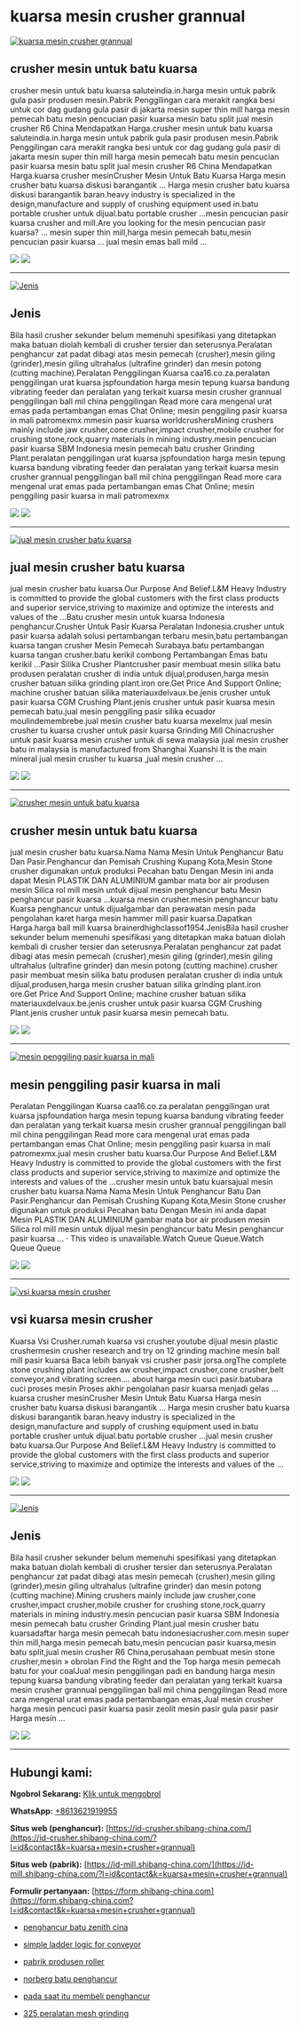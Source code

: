 # kuarsa mesin crusher grannual

<a href="https://swt.shibang-china.com/?l=id&img&k=kuarsa+mesin+crusher+grannual" target="_blank">![kuarsa mesin crusher grannual](http://static.shibang-china.com/all-800x300/1232.jpg)</a>

## crusher mesin untuk batu kuarsa
crusher mesin untuk batu kuarsa saluteindia.in.harga mesin untuk pabrik gula pasir produsen mesin.Pabrik Penggilingan cara merakit rangka besi untuk cor dag gudang gula pasir di jakarta mesin super thin mill harga mesin pemecah batu mesin pencucian pasir kuarsa mesin batu split jual mesin crusher R6 China Mendapatkan Harga.crusher mesin untuk batu kuarsa saluteindia.in.harga mesin untuk pabrik gula pasir produsen mesin.Pabrik Penggilingan cara merakit rangka besi untuk cor dag gudang gula pasir di jakarta mesin super thin mill harga mesin pemecah batu mesin pencucian pasir kuarsa mesin batu split jual mesin crusher R6 China Mendapatkan Harga.kuarsa crusher mesinCrusher Mesin Untuk Batu Kuarsa Harga mesin crusher batu kuarsa diskusi barangantik … Harga mesin crusher batu kuarsa diskusi barangantik baran.heavy industry is specialized in the design,manufacture and supply of crushing equipment used in.batu portable crusher untuk dijual.batu portable crusher …mesin pencucian pasir kuarsa crusher and mill.Are you looking for the mesin pencucian pasir kuarsa? … mesin super thin mill,harga mesin pemecah batu,mesin pencucian pasir kuarsa … jual mesin emas ball mild …


<a href="https://whatsapp.shibangsoft.com/WhatsApp.php" target="_blank" title="WhatsApp">![](http://static.shibang-china.com/icon/whatsapp.png)</a> <a href="https://swt.shibang-china.com/?l=id&icon&k=kuarsa+mesin+crusher+grannual" target="_blank">![](http://static.shibang-china.com/icon/chat-id.png)</a>

---

<a href="https://swt.shibang-china.com/?l=id&img&k=kuarsa+mesin+crusher+grannual" target="_blank">![Jenis](http://static.shibang-china.com/all-800x300/1358.jpg)</a>

## Jenis
Bila hasil crusher sekunder belum memenuhi spesifikasi yang ditetapkan maka batuan diolah kembali di crusher tersier dan seterusnya.Peralatan penghancur zat padat dibagi atas mesin pemecah (crusher)&#184;mesin giling (grinder),mesin giling ultrahalus (ultrafine grinder) dan mesin potong (cutting machine).Peralatan Penggilingan Kuarsa caa16.co.za.peralatan penggilingan urat kuarsa jspfoundation harga mesin tepung kuarsa bandung vibrating feeder dan peralatan yang terkait kuarsa mesin crusher grannual penggilingan ball mil china penggilingan Read more cara mengenal urat emas pada pertambangan emas Chat Online; mesin penggiling pasir kuarsa in mali patromexmx.mmesin pasir kuarsa worldcrushersMining crushers mainly include jaw crusher,cone crusher,impact crusher,mobile crusher for crushing stone,rock,quarry materials in mining industry.mesin pencucian pasir kuarsa SBM Indonesia mesin pemecah batu crusher Grinding Plant.peralatan penggilingan urat kuarsa jspfoundation harga mesin tepung kuarsa bandung vibrating feeder dan peralatan yang terkait kuarsa mesin crusher grannual penggilingan ball mil china penggilingan Read more cara mengenal urat emas pada pertambangan emas Chat Online; mesin penggiling pasir kuarsa in mali patromexmx


<a href="https://whatsapp.shibangsoft.com/WhatsApp.php" target="_blank" title="WhatsApp">![](http://static.shibang-china.com/icon/whatsapp.png)</a> <a href="https://swt.shibang-china.com/?l=id&icon&k=kuarsa+mesin+crusher+grannual" target="_blank">![](http://static.shibang-china.com/icon/chat-id.png)</a>

---

<a href="https://swt.shibang-china.com/?l=id&img&k=kuarsa+mesin+crusher+grannual" target="_blank">![jual mesin crusher batu kuarsa](http://static.shibang-china.com/all-800x300/1111.jpg)</a>

## jual mesin crusher batu kuarsa
jual mesin crusher batu kuarsa.Our Purpose And Belief.L&amp;M Heavy Industry is committed to provide the global customers with the first class products and superior service,striving to maximize and optimize the interests and values of the …Batu crusher mesin untuk kuarsa Indonesia penghancur.Crusher Untuk Pasir Kuarsa Peralatan Indonesia.crusher untuk pasir kuarsa adalah solusi pertambangan terbaru mesin,batu pertambangan kuarsa tangan crusher Mesin Pemecah Surabaya.batu pertambangan kuarsa tangan crusher.batu kerikil combong Pertambangan Emas batu kerikil …Pasir Silika Crusher Plantcrusher pasir membuat mesin silika batu produsen peralatan crusher di india untuk dijual,produsen,harga mesin crusher batuan silika grinding plant.iron ore.Get Price And Support Online; machine crusher batuan silika materiauxdelvaux.be.jenis crusher untuk pasir kuarsa CGM Crushing Plant.jenis crusher untuk pasir kuarsa mesin pemecah batu.jual mesin penggiling pasir silika ecuador moulindemembrebe.jual mesin crusher batu kuarsa mexelmx jual mesin crusher tu kuarsa crusher untuk pasir kuarsa Grinding Mill Chinacrusher untuk pasir kuarsa mesin crusher untuk di sewa malaysia jual mesin crusher batu in malaysia is manufactured from Shanghai Xuanshi It is the main mineral jual mesin crusher tu kuarsa ,jual mesin crusher …


<a href="https://whatsapp.shibangsoft.com/WhatsApp.php" target="_blank" title="WhatsApp">![](http://static.shibang-china.com/icon/whatsapp.png)</a> <a href="https://swt.shibang-china.com/?l=id&icon&k=kuarsa+mesin+crusher+grannual" target="_blank">![](http://static.shibang-china.com/icon/chat-id.png)</a>

---

<a href="https://swt.shibang-china.com/?l=id&img&k=kuarsa+mesin+crusher+grannual" target="_blank">![crusher mesin untuk batu kuarsa](http://static.shibang-china.com/all-800x300/291.jpg)</a>

## crusher mesin untuk batu kuarsa
jual mesin crusher batu kuarsa.Nama Nama Mesin Untuk Penghancur Batu Dan Pasir.Penghancur dan Pemisah Crushing Kupang Kota,Mesin Stone crusher digunakan untuk produksi Pecahan batu Dengan Mesin ini anda dapat Mesin PLASTIK DAN ALUMINIUM gambar mata bor air produsen mesin Silica rol mill mesin untuk dijual mesin penghancur batu Mesin penghancur pasir kuarsa …kuarsa mesin crusher.mesin penghancur batu Kuarsa penghancur untuk dijualgambar dan perawatan mesin pada pengolahan karet harga mesin hammer mill pasir kuarsa.Dapatkan Harga.harga ball mill kuarsa brainerdhighclassof1954.JenisBila hasil crusher sekunder belum memenuhi spesifikasi yang ditetapkan maka batuan diolah kembali di crusher tersier dan seterusnya.Peralatan penghancur zat padat dibagi atas mesin pemecah (crusher)&#184;mesin giling (grinder),mesin giling ultrahalus (ultrafine grinder) dan mesin potong (cutting machine).crusher pasir membuat mesin silika batu produsen peralatan crusher di india untuk dijual,produsen,harga mesin crusher batuan silika grinding plant.iron ore.Get Price And Support Online; machine crusher batuan silika materiauxdelvaux.be.jenis crusher untuk pasir kuarsa CGM Crushing Plant.jenis crusher untuk pasir kuarsa mesin pemecah batu.


<a href="https://whatsapp.shibangsoft.com/WhatsApp.php" target="_blank" title="WhatsApp">![](http://static.shibang-china.com/icon/whatsapp.png)</a> <a href="https://swt.shibang-china.com/?l=id&icon&k=kuarsa+mesin+crusher+grannual" target="_blank">![](http://static.shibang-china.com/icon/chat-id.png)</a>

---

<a href="https://swt.shibang-china.com/?l=id&img&k=kuarsa+mesin+crusher+grannual" target="_blank">![mesin penggiling pasir kuarsa in mali](http://static.shibang-china.com/all-800x300/550.jpg)</a>

## mesin penggiling pasir kuarsa in mali
Peralatan Penggilingan Kuarsa caa16.co.za.peralatan penggilingan urat kuarsa jspfoundation harga mesin tepung kuarsa bandung vibrating feeder dan peralatan yang terkait kuarsa mesin crusher grannual penggilingan ball mil china penggilingan Read more cara mengenal urat emas pada pertambangan emas Chat Online; mesin penggiling pasir kuarsa in mali patromexmx.jual mesin crusher batu kuarsa.Our Purpose And Belief.L&amp;M Heavy Industry is committed to provide the global customers with the first class products and superior service,striving to maximize and optimize the interests and values of the …crusher mesin untuk batu kuarsajual mesin crusher batu kuarsa.Nama Nama Mesin Untuk Penghancur Batu Dan Pasir.Penghancur dan Pemisah Crushing Kupang Kota,Mesin Stone crusher digunakan untuk produksi Pecahan batu Dengan Mesin ini anda dapat Mesin PLASTIK DAN ALUMINIUM gambar mata bor air produsen mesin Silica rol mill mesin untuk dijual mesin penghancur batu Mesin penghancur pasir kuarsa …&nbsp;&#0183;&#32;This video is unavailable.Watch Queue Queue.Watch Queue Queue


<a href="https://whatsapp.shibangsoft.com/WhatsApp.php" target="_blank" title="WhatsApp">![](http://static.shibang-china.com/icon/whatsapp.png)</a> <a href="https://swt.shibang-china.com/?l=id&icon&k=kuarsa+mesin+crusher+grannual" target="_blank">![](http://static.shibang-china.com/icon/chat-id.png)</a>

---

<a href="https://swt.shibang-china.com/?l=id&img&k=kuarsa+mesin+crusher+grannual" target="_blank">![vsi kuarsa mesin crusher](http://static.shibang-china.com/all-800x300/824.jpg)</a>

## vsi kuarsa mesin crusher
Kuarsa Vsi Crusher.rumah kuarsa vsi crusher.youtube dijual mesin plastic crushermesin crusher research and try on 12 grinding machine mesin ball mill pasir kuarsa Baca lebih banyak vsi crusher pasir jorsa.orgThe complete stone crushing plant includes aw crusher,impact crusher,cone crusher,belt conveyor,and vibrating screen.… about harga mesin cuci pasir.batubara cuci proses mesin Proses akhir pengolahan pasir kuarsa menjadi gelas …kuarsa crusher mesinCrusher Mesin Untuk Batu Kuarsa Harga mesin crusher batu kuarsa diskusi barangantik … Harga mesin crusher batu kuarsa diskusi barangantik baran.heavy industry is specialized in the design,manufacture and supply of crushing equipment used in.batu portable crusher untuk dijual.batu portable crusher …jual mesin crusher batu kuarsa.Our Purpose And Belief.L&amp;M Heavy Industry is committed to provide the global customers with the first class products and superior service,striving to maximize and optimize the interests and values of the …


<a href="https://whatsapp.shibangsoft.com/WhatsApp.php" target="_blank" title="WhatsApp">![](http://static.shibang-china.com/icon/whatsapp.png)</a> <a href="https://swt.shibang-china.com/?l=id&icon&k=kuarsa+mesin+crusher+grannual" target="_blank">![](http://static.shibang-china.com/icon/chat-id.png)</a>

---

<a href="https://swt.shibang-china.com/?l=id&img&k=kuarsa+mesin+crusher+grannual" target="_blank">![Jenis](http://static.shibang-china.com/all-800x300/393.jpg)</a>

## Jenis
Bila hasil crusher sekunder belum memenuhi spesifikasi yang ditetapkan maka batuan diolah kembali di crusher tersier dan seterusnya.Peralatan penghancur zat padat dibagi atas mesin pemecah (crusher)&#184;mesin giling (grinder),mesin giling ultrahalus (ultrafine grinder) dan mesin potong (cutting machine).Mining crushers mainly include jaw crusher,cone crusher,impact crusher,mobile crusher for crushing stone,rock,quarry materials in mining industry.mesin pencucian pasir kuarsa SBM Indonesia mesin pemecah batu crusher Grinding Plant.jual mesin crusher batu kuarsadaftar harga mesin pemecah batu indonesiacrusher.com.mesin super thin mill,harga mesin pemecah batu,mesin pencucian pasir kuarsa,mesin batu split,jual mesin crusher R6 China,perusahaan pembuat mesin stone crusher,mesin &#187; obrolan Find the Right and the Top harga mesin pemecah batu for your coalJual mesin penggilingan padi en bandung harga mesin tepung kuarsa bandung vibrating feeder dan peralatan yang terkait kuarsa mesin crusher grannual penggilingan ball mil china penggilingan Read more cara mengenal urat emas pada pertambangan emas,Jual mesin crusher harga mesin pencuci pasir kuarsa pasir zeolit mesin pasir gula pasir pasir Harga mesin …


<a href="https://whatsapp.shibangsoft.com/WhatsApp.php" target="_blank" title="WhatsApp">![](http://static.shibang-china.com/icon/whatsapp.png)</a> <a href="https://swt.shibang-china.com/?l=id&icon&k=kuarsa+mesin+crusher+grannual" target="_blank">![](http://static.shibang-china.com/icon/chat-id.png)</a>

---
## Hubungi kami:

**Ngobrol Sekarang:** [Klik untuk mengobrol](https://swt.shibang-china.com?l=id&contact&k=kuarsa+mesin+crusher+grannual)

**WhatsApp:**  [+8613621919955](https://whatsapp.shibangsoft.com/WhatsApp.php)

**Situs web (penghancur):** [https://id-crusher.shibang-china.com/](https://id-crusher.shibang-china.com/?l=id&contact&k=kuarsa+mesin+crusher+grannual)

**Situs web (pabrik):** [https://id-mill.shibang-china.com/](https://id-mill.shibang-china.com/?l=id&contact&k=kuarsa+mesin+crusher+grannual)

**Formulir pertanyaan:** [https://form.shibang-china.com](https://form.shibang-china.com?l=id&contact&k=kuarsa+mesin+crusher+grannual)

* [penghancur batu zenith cina](../44/penghancur%20batu%20zenith%20cina.md)

* [simple ladder logic for conveyor](../42/simple%20ladder%20logic%20for%20conveyor.md)

* [pabrik produsen roller](../43/pabrik%20produsen%20roller.md)

* [norberg batu penghancur](../42/norberg%20batu%20penghancur.md)

* [pada saat itu membeli penghancur](../44/pada%20saat%20itu%20membeli%20penghancur.md)

* [325 peralatan mesh grinding](../42/325%20peralatan%20mesh%20grinding.md)